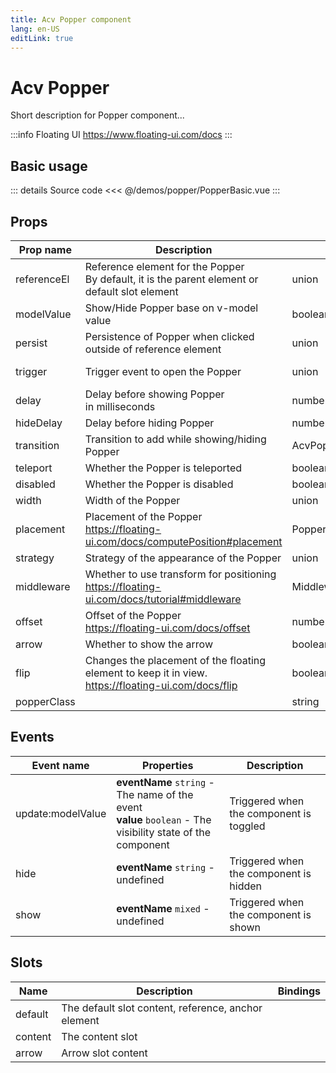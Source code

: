 ```yaml
---
title: Acv Popper component
lang: en-US
editLink: true
---
```


# Acv Popper

Short description for Popper component...

:::info Floating UI
https://www.floating-ui.com/docs
:::

## Basic usage

<PopperBasic />

::: details Source code
<<< @/demos/popper/PopperBasic.vue
:::

## Props

| Prop name   | Description                                                                                             | Type                 | Values           | Default        |
| ----------- | ------------------------------------------------------------------------------------------------------- | -------------------- | ---------------- | -------------- |
| referenceEl | Reference element for the Popper<br/>By default, it is the parent element or default slot element       | union                | -                |                |
| modelValue  | Show/Hide Popper base on v-model value                                                                  | boolean              | -                | undefined      |
| persist     | Persistence of Popper when clicked outside of reference element                                         | union                | -                | false          |
| trigger     | Trigger event to open the Popper                                                                        | union                | 'click', 'hover' | 'click'        |
| delay       | Delay before showing Popper<br/>in milliseconds                                                         | number               | -                | 0              |
| hideDelay   | Delay before hiding Popper                                                                              | number               | -                | 0              |
| transition  | Transition to add while showing/hiding Popper                                                           | AcvPopperTransitions | -                | 'fade'         |
| teleport    | Whether the Popper is teleported                                                                        | boolean              | -                | false          |
| disabled    | Whether the Popper is disabled                                                                          | boolean              | -                | false          |
| width       | Width of the Popper                                                                                     | union                | -                |                |
| placement   | Placement of the Popper<br/>https://floating-ui.com/docs/computePosition#placement                      | PopperPlacement      | -                | 'bottom-start' |
| strategy    | Strategy of the appearance of the Popper                                                                | union                | -                |                |
| middleware  | Whether to use transform for positioning<br/>https://floating-ui.com/docs/tutorial#middleware           | Middleware           | -                |                |
| offset      | Offset of the Popper<br/>https://floating-ui.com/docs/offset                                            | number               | -                | 0              |
| arrow       | Whether to show the arrow                                                                               | boolean              | -                | false          |
| flip        | Changes the placement of the floating element to keep it in view.<br/>https://floating-ui.com/docs/flip | boolean              | -                | false          |
| popperClass |                                                                                                         | string               | -                |                |

## Events

| Event name        | Properties                                                                                                     | Description                             |
| ----------------- | -------------------------------------------------------------------------------------------------------------- | --------------------------------------- |
| update:modelValue | **eventName** `string` - The name of the event<br/>**value** `boolean` - The visibility state of the component | Triggered when the component is toggled |
| hide              | **eventName** `string` - undefined                                                                             | Triggered when the component is hidden  |
| show              | **eventName** `mixed` - undefined                                                                              | Triggered when the component is shown   |

## Slots

| Name    | Description                                         | Bindings |
| ------- | --------------------------------------------------- | -------- |
| default | The default slot content, reference, anchor element |          |
| content | The content slot                                    |          |
| arrow   | Arrow slot content                                  |          |
